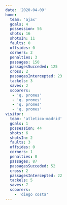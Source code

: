 ```yaml
---
date: '2020-04-09'
home:
  team: 'ajax'
  goals: 4
  possession: 56
  shots: 16
  shotsIn: 11
  faults: 0
  offsides: 0
  corners: 2
  penalties: 3
  passages: 150
  passagesSucceded: 125
  cross: 2
  passagesIntercepted: 23
  tackels: 3
  saves: 2
  scoorers:
   - 'q. promes'
   - 'q. promes'
   - 'q. promes'
   - 'q. promes'
visitor:
  team: 'atletico-madrid'
  goals: 1
  possession: 44
  shots: 6
  shotsIn: 2
  faults: 3
  offsides: 0
  corners: 1
  penalties: 0
  passages: 87
  passagesSucceded: 52
  cross: 2
  passagesIntercepted: 22
  tackels: 5
  saves: 7
  scoorers:
    - 'diego costa'
---
```

